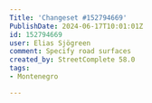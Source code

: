 ```yaml
---
Title: 'Changeset #152794669'
PublishDate: 2024-06-17T10:01:01Z
id: 152794669
user: Elias Sjögreen
comment: Specify road surfaces
created_by: StreetComplete 58.0
tags:
- Montenegro

---
```

